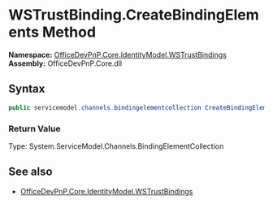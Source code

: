 # WSTrustBinding.CreateBindingElements Method  
**Namespace:** [OfficeDevPnP.Core.IdentityModel.WSTrustBindings](OfficeDevPnP.Core.IdentityModel.WSTrustBindings.md)  
**Assembly:** OfficeDevPnP.Core.dll  
## Syntax
```C#
public servicemodel.channels.bindingelementcollection CreateBindingElements()
```
### Return Value
Type: System.ServiceModel.Channels.BindingElementCollection  

## See also
- [OfficeDevPnP.Core.IdentityModel.WSTrustBindings](OfficeDevPnP.Core.IdentityModel.WSTrustBindings.md)
